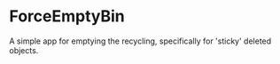 # ForceEmptyBin
A simple app for emptying the recycling, specifically for 'sticky' deleted objects.

